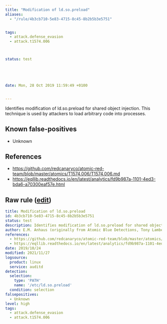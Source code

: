 ```yaml
---
title: "Modification of ld.so.preload"
aliases:
  - "/rule/4b3cb710-5e83-4715-8c45-8b2b5b3e5751"


tags:
  - attack.defense_evasion
  - attack.t1574.006



status: test





date: Mon, 28 Oct 2019 11:59:49 +0100


---
```


Identifies modification of ld.so.preload for shared object injection. This technique is used by attackers to load arbitrary code into processes.

<!--more-->


## Known false-positives

* Unknown



## References

* https://github.com/redcanaryco/atomic-red-team/blob/master/atomics/T1574.006/T1574.006.md
* https://eqllib.readthedocs.io/en/latest/analytics/fd9b987a-1101-4ed3-bda6-a70300eaf57e.html


## Raw rule ([edit](https://github.com/SigmaHQ/sigma/edit/master/rules/linux/auditd/lnx_auditd_ld_so_preload_mod.yml))
```yaml
title: Modification of ld.so.preload
id: 4b3cb710-5e83-4715-8c45-8b2b5b3e5751
status: test
description: Identifies modification of ld.so.preload for shared object injection. This technique is used by attackers to load arbitrary code into processes.
author: E.M. Anhaus (originally from Atomic Blue Detections, Tony Lambert), oscd.community
references:
  - https://github.com/redcanaryco/atomic-red-team/blob/master/atomics/T1574.006/T1574.006.md
  - https://eqllib.readthedocs.io/en/latest/analytics/fd9b987a-1101-4ed3-bda6-a70300eaf57e.html
date: 2019/10/24
modified: 2021/11/27
logsource:
  product: linux
  service: auditd
detection:
  selection:
    type: 'PATH'
    name: '/etc/ld.so.preload'
  condition: selection
falsepositives:
  - Unknown
level: high
tags:
  - attack.defense_evasion
  - attack.t1574.006

```
